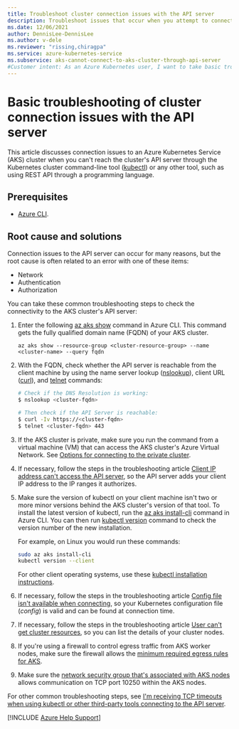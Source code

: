 ```yaml
---
title: Troubleshoot cluster connection issues with the API server
description: Troubleshoot issues that occur when you attempt to connect to the API server of an Azure Kubernetes Service (AKS) cluster.
ms.date: 12/06/2021
author: DennisLee-DennisLee
ms.author: v-dele
ms.reviewer: "rissing,chiragpa"
ms.service: azure-kubernetes-service
ms.subservice: aks-cannot-connect-to-aks-cluster-through-api-server
#Customer intent: As an Azure Kubernetes user, I want to take basic troubleshooting measures so that I can avoid cluster connectivity issues with the API server.
---
```

# Basic troubleshooting of cluster connection issues with the API server

This article discusses connection issues to an Azure Kubernetes Service (AKS) cluster when you can't reach the cluster's API server through the Kubernetes cluster command-line tool ([kubectl](https://kubernetes.io/docs/reference/kubectl/overview/)) or any other tool, such as using REST API through a programming language.

## Prerequisites

- [Azure CLI](/cli/azure/install-azure-cli).

## Root cause and solutions

Connection issues to the API server can occur for many reasons, but the root cause is often related to an error with one of these items:

- Network
- Authentication
- Authorization

You can take these common troubleshooting steps to check the connectivity to the AKS cluster's API server:

1. Enter the following [az aks show](/cli/azure/aks#az-aks-show) command in Azure CLI. This command gets the fully qualified domain name (FQDN) of your AKS cluster.

    ```azurecli
    az aks show --resource-group <cluster-resource-group> --name <cluster-name> --query fqdn
    ```

1. With the FQDN, check whether the API server is reachable from the client machine by using the name server lookup ([nslookup](/windows-server/administration/windows-commands/nslookup)), client URL ([curl](https://curl.se/docs/manpage.html)), and [telnet](/windows-server/administration/windows-commands/telnet) commands:

    ```bash
    # Check if the DNS Resolution is working:
    $ nslookup <cluster-fqdn>  
    
    # Then check if the API Server is reachable:
    $ curl -Iv https://<cluster-fqdn>
    $ telnet <cluster-fqdn> 443
    ```

1. If the AKS cluster is private, make sure you run the command from a virtual machine (VM) that can access the AKS cluster's Azure Virtual Network. See [Options for connecting to the private cluster](/azure/aks/private-clusters#options-for-connecting-to-the-private-cluster).

1. If necessary, follow the steps in the troubleshooting article [Client IP address can't access the API server](client-ip-address-cannot-access-api-server.md), so the API server adds your client IP address to the IP ranges it authorizes.

1. Make sure the version of kubectl on your client machine isn't two or more minor versions behind the AKS cluster's version of that tool. To install the latest version of kubectl, run the [az aks install-cli](/cli/azure/aks#az-aks-install-cli) command in Azure CLI. You can then run [kubectl version](https://kubernetes.io/docs/reference/generated/kubectl/kubectl-commands#version) command to check the version number of the new installation.

    For example, on Linux you would run these commands:

    ```bash
    sudo az aks install-cli
    kubectl version --client
    ```

    For other client operating systems, use these [kubectl installation instructions](https://kubernetes.io/docs/tasks/tools/).

1. If necessary, follow the steps in the troubleshooting article [Config file isn't available when connecting](config-file-is-not-available-when-connecting.md), so your Kubernetes configuration file (*config*) is valid and can be found at connection time.

1. If necessary, follow the steps in the troubleshooting article [User can't get cluster resources](user-cannot-get-cluster-resources.md), so you can list the details of your cluster nodes.

1. If you're using a firewall to control egress traffic from AKS worker nodes, make sure the firewall allows the [minimum required egress rules for AKS](/azure/aks/limit-egress-traffic).

1. Make sure the [network security group that's associated with AKS nodes](/azure/aks/concepts-security#azure-network-security-groups) allows communication on TCP port 10250 within the AKS nodes.

For other common troubleshooting steps, see [I'm receiving TCP timeouts when using kubectl or other third-party tools connecting to the API server](/azure/aks/troubleshooting#im-receiving-tcp-timeouts-when-using-kubectl-or-other-third-party-tools-connecting-to-the-api-server).

[!INCLUDE [Azure Help Support](../../includes/azure-help-support.md)]

